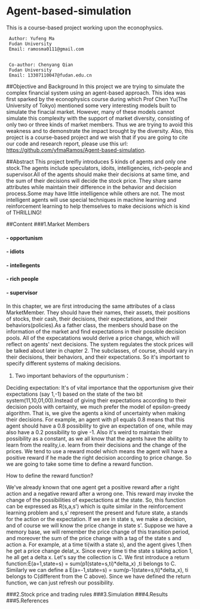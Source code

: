 # Agent-based-simulation
This is a course-based project working upon the econophysics.

     Author: Yufeng Ma                   
     Fudan University
     Email: ramosma0111@gmail.com
  
  
     Co-author: Chenyang Qian            
     Fudan University
     Email: 13307110047@fudan.edu.cn


##Objective and Background
In this project we are trying to simulate the complex financial system using an agent-based approach. This idea was first sparked by the econophysics course during which Prof Chen Yu(The University of Tokyo) mentioned some very interesting models built to simulate the finacial market. However, many of these models cannot simulate this complexity with the support of market diversity, consisting of only two or three kinds of market members. Thus we are trying to avoid this weakness and to demonstrate the impact brought by the diversity. Also, this project is a course-based project and we wish that if you are going to cite our code and research report, please use this url: https://github.com/yfmaRamos/Agent-based-simulation.

##Abstract
This project breifly introduces 5 kinds of agents and only one stock.The agents include speculators, idoits, intelligencies, rich-people and supervisor.All of the agents should make their decisions at same time, and the sum of their decisions will decide the stock price. They share same attributes while maintain their difference in the behavior and decision process.Some may have little intelligence while others are not. The most intelligent agents will use special techniques in machine learning and reinforcement learning to help themselves to make decisions which is kind of THRILLING!

##Content
###1.Market Members
####    - opportunism
####    - idiots
####    - intellegents
####    - rich people
####    - supervisor

In this chapter, we are first introducing the same attributes of a class MarketMember. They should have their names, their assets, their positions of stocks, their cash, their decisions, their expectations, and their behaviors(policies).As a father class, the menbers should base on the information of the market and find expectations in their possible decision pools. All of the expecatations would derive a price change, which will reflect on agents' next decisions. The system regulates the stock prices will be talked about later in chapter 2. The subclasses, of course, should vary in their decisions, their behaviors, and their expectations. So it's important to specify different systems of making decisions.

1. Two important behaviors of the oppurtunism：

Deciding expectation: It's of vital importance that the opportunism give their expectations (say 1,-1) based on the state of the two bit system(11,10,01,00).Instead of giving their expectations according to their decision pools with certainty, we much prefer the model of epsilon-greedy algorithm. That is, we give the agents a kind of uncertainty when making their decisions. For example, an agent with p1 equals 0.8 means that this agent should have a 0.8 possibility to give an expectation of one, while may also have a 0.2 possibility to give -1. Also it's weird to maintain their possibility as a constant, as we all know that the agents have the ability to learn from the reality,i.e. learn from their decisions and the change of the prices. We tend to use a reward model which means the agent will have a positive reward if he made the right decision according to price change. So we are going to take some time to define a reward function.

How to define the reward function?

We've already known that one agent get a positive reward after a right action and a negative reward after a wrong one. This reward may invoke the change of the possibilities of expectactions at the state. So, this function can be expressed as R(s,a,s') which is quite similar in the reinforcement learning problem and s,s' represent the present and future state, a stands for the action or the expectation. If we are in state s, we make a decision, and of course we will know the price change in state s'. Suppose we have a memory base, we will remember the price change of this transition period, and moreover the sum of the price change with a tag of the state s and action a. For example, at a time ti(with a state s), and the agent gives 1,then he get a price change delat_x. Since every time ti the state s taking action 1, he all get a delta x. Let's say the collection is C. We first introduce a return function:E(a=1,state=s) = sum(p1(state=s,ti)*delta_x)  ,ti belongs to C. Similarly we can define a E(a=-1,state=s) = sum(p-1(state=s,ti)*delta_x), ti belongs to C(different from the C above).
Since we have defined the return function, we can just refresh our possibility.

###2.Stock price and trading rules
###3.Simulation 
###4.Results 
###5.References



